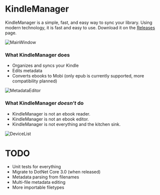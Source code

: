 
# KindleManager

KindleManager is a simple, fast, and easy way to sync your library. Using modern technology, it is fast and easy to use. Download it on the [Releases](https://github.com/sawyersteven/KindleManager/releases) page.

![MainWindow](https://raw.githubusercontent.com/sawyersteven/KindleManager/master/images/MainWindow.PNG)

### What KindleManager does
* Organizes and syncs your Kindle
* Edits metadata
* Converts ebooks to Mobi (only epub is currently supported, more compatibility planned)

![MetadataEditor](https://raw.githubusercontent.com/sawyersteven/KindleManager/master/images/MetadataEditor.PNG)

### What KindleManager *doesn't* do
* KindleManager is not an ebook reader.
* KindleManager is not an ebook editor.
* KindleManager is not everything and the kitchen sink.

![DeviceList](https://raw.githubusercontent.com/sawyersteven/KindleManager/master/images/Devices.PNG)

# TODO
* Unit tests for everything
* Migrate to DotNet Core 3.0 (when released)
* Metadata parsing from filenames
* Multi-file metadata editing
* More importable filetypes
